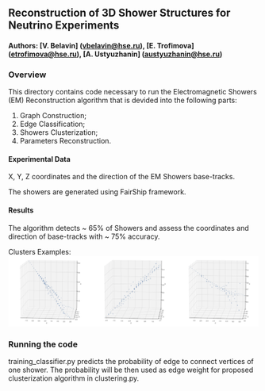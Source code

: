 ## Reconstruction of 3D Shower Structures for Neutrino Experiments

#### Authors: [V. Belavin] (vbelavin@hse.ru), [E. Trofimova] (etrofimova@hse.ru), [A. Ustyuzhanin] (austyuzhanin@hse.ru)

### Overview

This directory contains code necessary to run the Electromagnetic Showers (EM) Reconstruction algorithm that is devided into the following parts:
1) Graph Construction;
2) Edge Classification;
3) Showers Clusterization;
4) Parameters Reconstruction.

#### Experimental Data

X, Y, Z coordinates and the direction of the EM Showers base-tracks. 

The showers are generated using FairShip framework. 

#### Results

The algorithm detects ~ 65% of Showers and assess the coordinates and direction of base-tracks with ~ 75% accuracy.

Clusters Examples:
![Clusters Examples](./docs/Clusters_Example.png)

### Running the code

training_classifier.py predicts the probability of edge to connect vertices of one shower. The probability will be then used as edge weight for proposed clusterization algorithm in clustering.py.

